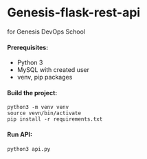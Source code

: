 # Genesis-flask-rest-api
for Genesis DevOps School 

#### Prerequisites:
   - Python 3
   - MySQL with created user
   - venv, pip packages

#### Build the project:
```
python3 -m venv venv
source vevn/bin/activate
pip install -r requirements.txt
```

#### Run API:
```
python3 api.py
```
